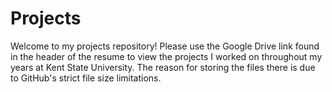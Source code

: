 # Projects
 Welcome to my projects repository!
 Please use the Google Drive link found in the header
 of the resume to view the projects I worked on throughout
 my years at Kent State University. The reason for storing
 the files there is due to GitHub's strict file size limitations.
